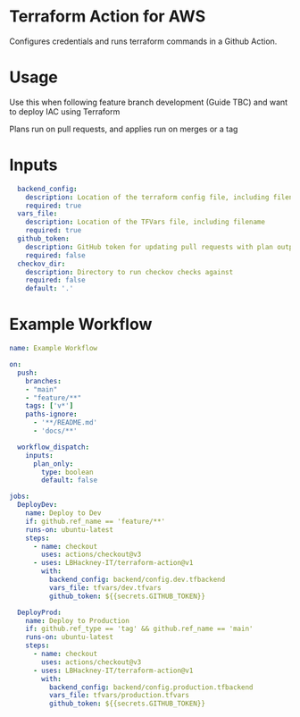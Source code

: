 # Terraform Action for AWS
Configures credentials and runs terraform commands in a Github Action.

# Usage
Use this when following feature branch development (Guide TBC) and want to deploy IAC using Terraform

Plans run on pull requests, and applies run on merges or a tag

# Inputs
```YAML
  backend_config:
    description: Location of the terraform config file, including filename
    required: true
  vars_file:
    description: Location of the TFVars file, including filename
    required: true
  github_token:    
    description: GitHub token for updating pull requests with plan output
    required: false
  checkov_dir:
    description: Directory to run checkov checks against
    required: false
    default: '.'
```

# Example Workflow
```YAML
name: Example Workflow

on:
  push:
    branches: 
    - "main"
    - "feature/**"
    tags: ['v*']
    paths-ignore:
      - '**/README.md'
      - 'docs/**'

  workflow_dispatch:
    inputs:
      plan_only:
        type: boolean
        default: false 

jobs:
  DeployDev:
    name: Deploy to Dev 
    if: github.ref_name == 'feature/**'
    runs-on: ubuntu-latest
    steps:
      - name: checkout
        uses: actions/checkout@v3
      - uses: LBHackney-IT/terraform-action@v1
        with: 
          backend_config: backend/config.dev.tfbackend
          vars_file: tfvars/dev.tfvars
          github_token: ${{secrets.GITHUB_TOKEN}}

  DeployProd:
    name: Deploy to Production 
    if: github.ref_type == 'tag' && github.ref_name == 'main'
    runs-on: ubuntu-latest
    steps:
      - name: checkout
        uses: actions/checkout@v3
      - uses: LBHackney-IT/terraform-action@v1
        with: 
          backend_config: backend/config.production.tfbackend
          vars_file: tfvars/production.tfvars
          github_token: ${{secrets.GITHUB_TOKEN}}

```

